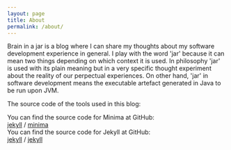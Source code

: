 ```yaml
---
layout: page
title: About
permalink: /about/
---
```


Brain in a jar is a blog where I can share my thoughts about my software development experience in general. 
I play with the word 'jar' because it can mean two things depending on which context it is used. In philosophy 'jar' is 
used with its plain meaning but in a very specific thought experiment about the reality of our perpectual experiences. 
On other hand, 'jar' in software development means the executable artefact generated in Java to be run upon JVM.

The source code of the tools used in this blog:

You can find the source code for Minima at GitHub: \
[jekyll][jekyll-organization] /
[minima](https://github.com/jekyll/minima) \
You can find the source code for Jekyll at GitHub: \
[jekyll][jekyll-organization] /
[jekyll](https://github.com/jekyll/jekyll)


[jekyll-organization]: https://github.com/jekyll
